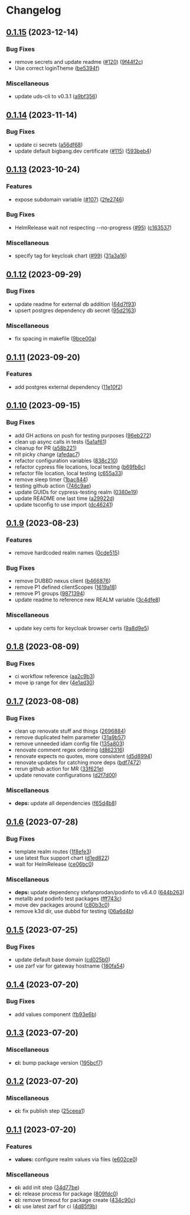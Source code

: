# Changelog

## [0.1.15](https://github.com/defenseunicorns/uds-idam/compare/v0.1.14...v0.1.15) (2023-12-14)


### Bug Fixes

* remove secrets and update readme ([#120](https://github.com/defenseunicorns/uds-idam/issues/120)) ([9f44f2c](https://github.com/defenseunicorns/uds-idam/commit/9f44f2ca26f041e7459d3297ca4d6650393f07d2))
* Use correct loginTheme ([be5394f](https://github.com/defenseunicorns/uds-idam/commit/be5394fa4a540216f7941bf2a978fdb2a5af9720))


### Miscellaneous

* update uds-cli to v0.3.1 ([a9bf356](https://github.com/defenseunicorns/uds-idam/commit/a9bf3561c4bf5637a6f35a9a0b9b75118d85700f))

## [0.1.14](https://github.com/defenseunicorns/uds-idam/compare/v0.1.13...v0.1.14) (2023-11-14)


### Bug Fixes

* update ci secrets ([a56df68](https://github.com/defenseunicorns/uds-idam/commit/a56df68b29c877c6a631a0e81524b3ba33790b05))
* update default bigbang.dev certificate ([#115](https://github.com/defenseunicorns/uds-idam/issues/115)) ([593beb4](https://github.com/defenseunicorns/uds-idam/commit/593beb4f992e97397eeabb9e449531b2629ab38b))

## [0.1.13](https://github.com/defenseunicorns/uds-idam/compare/v0.1.12...v0.1.13) (2023-10-24)


### Features

* expose subdomain variable ([#107](https://github.com/defenseunicorns/uds-idam/issues/107)) ([2fe2746](https://github.com/defenseunicorns/uds-idam/commit/2fe2746f766cfc445086ebc7f572bfa80c95b5df))


### Bug Fixes

* HelmRelease wait not respecting --no-progress ([#95](https://github.com/defenseunicorns/uds-idam/issues/95)) ([c163537](https://github.com/defenseunicorns/uds-idam/commit/c163537d90b3f24400c0374ba14e4e0ed2ace88a))


### Miscellaneous

* specify tag for keycloak chart  ([#99](https://github.com/defenseunicorns/uds-idam/issues/99)) ([31a3a16](https://github.com/defenseunicorns/uds-idam/commit/31a3a16b496514ccf6bf6faf12c196874843a4b0))

## [0.1.12](https://github.com/defenseunicorns/uds-idam/compare/v0.1.11...v0.1.12) (2023-09-29)


### Bug Fixes

* update readme for external db addition ([64d7f93](https://github.com/defenseunicorns/uds-idam/commit/64d7f93e38a920f0e73d96970696d7c94680675c))
* upsert postgres dependency db secret ([95d2163](https://github.com/defenseunicorns/uds-idam/commit/95d2163ce06c184884e4c6a52fd6d7249c3c48c5))


### Miscellaneous

* fix spacing in makefile ([9bce00a](https://github.com/defenseunicorns/uds-idam/commit/9bce00abfae1d4dd4ff96ad7fdf0912c97cef2ba))

## [0.1.11](https://github.com/defenseunicorns/uds-idam/compare/v0.1.10...v0.1.11) (2023-09-20)


### Features

* add postgres external dependency ([11e10f2](https://github.com/defenseunicorns/uds-idam/commit/11e10f25d4127a54ee7b82bd19719ebde9d1f9c2))

## [0.1.10](https://github.com/defenseunicorns/uds-idam/compare/v0.1.9...v0.1.10) (2023-09-15)


### Bug Fixes

* add GH actions on push for testing purposes ([96eb272](https://github.com/defenseunicorns/uds-idam/commit/96eb272574a5a65f33b85b6293b6dca1c4d9d44a))
* clean up async calls in tests ([5a1af61](https://github.com/defenseunicorns/uds-idam/commit/5a1af61aba3e1631d81e17bb9110010b65c13488))
* cleanup for PR ([a58b221](https://github.com/defenseunicorns/uds-idam/commit/a58b2217ed78e32ad60e4276997e31cf9d08af7c))
* nit picky change ([afedac7](https://github.com/defenseunicorns/uds-idam/commit/afedac711d12287e4e8e82dd22bd8b0c5d04960f))
* refactor configuration variables ([838c210](https://github.com/defenseunicorns/uds-idam/commit/838c2101228ebb2ff690aa651d385eef8bdf5c67))
* refactor cypress file locations, local testing ([b69fb8c](https://github.com/defenseunicorns/uds-idam/commit/b69fb8cd83c712992f17af3a16ea2d4fb03591d9))
* refactor file location, local testing ([c655a33](https://github.com/defenseunicorns/uds-idam/commit/c655a33dfc1f940accd7ea9bda3838c37de9b94e))
* remove sleep timer ([1bac844](https://github.com/defenseunicorns/uds-idam/commit/1bac844102ca0d6f8df42e117bdc80493dea58c4))
* testing github action ([746c9ae](https://github.com/defenseunicorns/uds-idam/commit/746c9ae941785db272569ffc87f6c52b340ffea8))
* update GUIDs for cypress-testing realm ([0380e19](https://github.com/defenseunicorns/uds-idam/commit/0380e19d3ae3175a72a840aedee6bd6972a02d3e))
* update README one last time ([a29922d](https://github.com/defenseunicorns/uds-idam/commit/a29922d867ae2a7efe949560ef98d32135bc8e87))
* update tsconfig to use import ([dc46241](https://github.com/defenseunicorns/uds-idam/commit/dc462416c35311f198803916a6a09badd3c8c2b7))

## [0.1.9](https://github.com/defenseunicorns/uds-idam/compare/v0.1.8...v0.1.9) (2023-08-23)


### Features

* remove hardcoded realm names ([0cde515](https://github.com/defenseunicorns/uds-idam/commit/0cde515e81c196362bc3fd5dd4368f861383aa93))


### Bug Fixes

* remove DUBBD nexus client ([b466876](https://github.com/defenseunicorns/uds-idam/commit/b466876b4b6aecb54fb13ea498fa4a4d6f6c61d6))
* remove P1 defined clientScopes ([1619a18](https://github.com/defenseunicorns/uds-idam/commit/1619a18253a13eeffb1c595dc93adb56345d3b43))
* remove P1 groups ([9871394](https://github.com/defenseunicorns/uds-idam/commit/9871394f2e04ac2cf1425dc99c7cb6a668fc1fec))
* update readme to reference new REALM variable ([3c4dfe8](https://github.com/defenseunicorns/uds-idam/commit/3c4dfe8d1b54f83f012507b6ad94f91a1f53def6))


### Miscellaneous

* update key certs for keycloak browser certs ([9a8d9e5](https://github.com/defenseunicorns/uds-idam/commit/9a8d9e56b52d60ecce761c581068da239fe28b04))

## [0.1.8](https://github.com/defenseunicorns/uds-idam/compare/v0.1.7...v0.1.8) (2023-08-09)


### Bug Fixes

* ci workflow reference ([aa2c9b3](https://github.com/defenseunicorns/uds-idam/commit/aa2c9b3232c41be95285e276a25869455f7e411e))
* move ip range for dev ([4e1ad30](https://github.com/defenseunicorns/uds-idam/commit/4e1ad300acf22acd55fb6e0c654c8de2b3b793ff))

## [0.1.7](https://github.com/defenseunicorns/uds-idam/compare/v0.1.6...v0.1.7) (2023-08-08)


### Bug Fixes

* clean up renovate stuff and things ([2696884](https://github.com/defenseunicorns/uds-idam/commit/2696884216b734008f2da17bc999f769b999754d))
* remove duplicated helm parameter ([31a9b57](https://github.com/defenseunicorns/uds-idam/commit/31a9b57bf3483a82cfc165dc8f117691b695d611))
* remove unneeded idam config file ([135a803](https://github.com/defenseunicorns/uds-idam/commit/135a803641111b7ec2121cfb3c59221655c57f3f))
* renovate comment regex ordering ([d862316](https://github.com/defenseunicorns/uds-idam/commit/d862316f78c687d09b0361cdd04d0461277768a2))
* renovate expects no quotes, more consistent ([d5d8994](https://github.com/defenseunicorns/uds-idam/commit/d5d899428194c86dc3cf05fdda9dd5df81ac84ad))
* renovate updates for catching more deps ([bdf7472](https://github.com/defenseunicorns/uds-idam/commit/bdf74725df08a75a23673ce49deafa2edda92534))
* rerun github action for MR ([33f621e](https://github.com/defenseunicorns/uds-idam/commit/33f621ec1bcf41e27fb5697dec2d796408b4a2b1))
* update renovate configurations ([d2f7d00](https://github.com/defenseunicorns/uds-idam/commit/d2f7d004afa20ab5a170cd213b7f3566cda44af9))


### Miscellaneous

* **deps:** update all dependencies ([f65d4b8](https://github.com/defenseunicorns/uds-idam/commit/f65d4b814de634fccaa5697d36a1af87643b9250))

## [0.1.6](https://github.com/defenseunicorns/uds-idam/compare/v0.1.5...v0.1.6) (2023-07-28)


### Bug Fixes

* template realm routes ([1f8efe3](https://github.com/defenseunicorns/uds-idam/commit/1f8efe36d7c4970e1af67b17d80ae921e7c5d819))
* use latest flux support chart ([d1ed822](https://github.com/defenseunicorns/uds-idam/commit/d1ed82281ca73c60468c72b5a9a11ba0b938d3c6))
* wait for HelmRelease ([ce06bc0](https://github.com/defenseunicorns/uds-idam/commit/ce06bc00583a0efa08fd1f17ce2af8e6bc30e714))


### Miscellaneous

* **deps:** update dependency stefanprodan/podinfo to v6.4.0 ([644b263](https://github.com/defenseunicorns/uds-idam/commit/644b2636f3a2a9566b4e6b6933d38ced7a18246a))
* metallb and podinfo test packages ([fff743c](https://github.com/defenseunicorns/uds-idam/commit/fff743cc23d3630c5ceac61634397e57032de9ff))
* move dev packages around ([c80b3c0](https://github.com/defenseunicorns/uds-idam/commit/c80b3c0472f91f3ec0124573163e785a94448943))
* remove k3d dir, use dubbd for testing ([06a6d4b](https://github.com/defenseunicorns/uds-idam/commit/06a6d4b89dcbcbe26ae0ef67eeb72527f15e6aba))

## [0.1.5](https://github.com/defenseunicorns/uds-idam/compare/v0.1.4...v0.1.5) (2023-07-25)


### Bug Fixes

* update default base domain ([cd025b0](https://github.com/defenseunicorns/uds-idam/commit/cd025b0aca1d6e196d43869fbc30f72de247d05e))
* use zarf var for gateway hostname ([180fa54](https://github.com/defenseunicorns/uds-idam/commit/180fa54441d7d9395ad91f498cbee5b624140625))

## [0.1.4](https://github.com/defenseunicorns/uds-idam/compare/v0.1.3...v0.1.4) (2023-07-20)


### Bug Fixes

* add values component ([fb93e6b](https://github.com/defenseunicorns/uds-idam/commit/fb93e6b5810e2d5ae24248cf6792ed969a4f0692))

## [0.1.3](https://github.com/defenseunicorns/uds-idam/compare/v0.1.2...v0.1.3) (2023-07-20)


### Miscellaneous

* **ci:** bump package version ([195bcf7](https://github.com/defenseunicorns/uds-idam/commit/195bcf71bb43d2f2b7fa51e417f600fae4d07341))

## [0.1.2](https://github.com/defenseunicorns/uds-idam/compare/v0.1.1...v0.1.2) (2023-07-20)


### Miscellaneous

* **ci:** fix publish step ([25ceea1](https://github.com/defenseunicorns/uds-idam/commit/25ceea1dd32c9fcbc616fd06005cd35420cda91a))

## [0.1.1](https://github.com/defenseunicorns/uds-idam/compare/v0.1.0...v0.1.1) (2023-07-20)


### Features

* **values:** configure realm values via files ([e602ce0](https://github.com/defenseunicorns/uds-idam/commit/e602ce0650ef99721562d190f1d02d6153380f08))


### Miscellaneous

* **ci:** add init step ([34d77be](https://github.com/defenseunicorns/uds-idam/commit/34d77befcabb791347dc3913e577a0bf8200c2bc))
* **ci:** release process for package ([809fdc0](https://github.com/defenseunicorns/uds-idam/commit/809fdc0624dd08ca35ad3b3bc4bc1b5eadb8e6e4))
* **ci:** remove timeout for package create ([434c90c](https://github.com/defenseunicorns/uds-idam/commit/434c90c9a176a1b65a68b1dd3150398a24aad32c))
* **ci:** use latest zarf for ci ([4d85f9b](https://github.com/defenseunicorns/uds-idam/commit/4d85f9b74a5832dcfdd510270c195be26eaac0a5))
